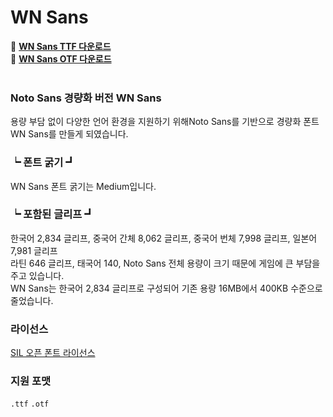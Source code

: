 # WN Sans



🔗 **[WN Sans TTF 다운로드](https://github.com/WemadeNext/WN-Sans/tree/main/TTF)**<br>
🔗 **[WN Sans OTF 다운로드](https://github.com/WemadeNext/WN-Sans/tree/main/OTF)**
<br><br>


### Noto Sans 경량화 버전 WN Sans

용량 부담 없이 다양한 언어 환경을 지원하기 위해Noto Sans를 기반으로 경량화 폰트 WN Sans를 만들게 되였습니다.

### ┕  폰트 굵기 ┛
WN Sans 폰트 굵기는 Medium입니다.

### ┕  포함된 글리프 ┛

한국어 2,834 글리프, 중국어 간체 8,062 글리프, 중국어 번체 7,998 글리프, 일본어 7,981 글리프<br>
라틴 646 글리프, 태국어 140, Noto Sans 전체 용량이 크기 때문에 게임에 큰 부담을 주고 있습니다.<br>
WN Sans는 한국어 2,834 글리프로 구성되어 기존 용량 16MB에서 400KB 수준으로 줄었습니다. 


### 라이선스 

[SIL 오픈 폰트 라이선스](https://scripts.sil.org/cms/scripts/page.php?site_id=nrsi&id=OFL)

### 지원 포맷

`.ttf` `.otf`

<br><br>
